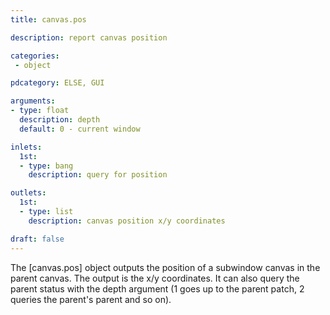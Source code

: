 ```yaml
---
title: canvas.pos

description: report canvas position

categories:
 - object

pdcategory: ELSE, GUI

arguments:
- type: float
  description: depth
  default: 0 - current window

inlets:
  1st:
  - type: bang
    description: query for position

outlets:
  1st:
  - type: list
    description: canvas position x/y coordinates

draft: false
---
```


The [canvas.pos] object outputs the position of a subwindow canvas in the parent canvas. The output is the x/y coordinates. It can also query the parent status with the depth argument (1 goes up to the parent patch, 2 queries the parent's parent and so on).
